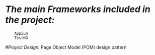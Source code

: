#  _The main Frameworks included in the project:_
        Appium
        TestNG



#_Project Design:_
    Page Object Model (POM) design pattern
